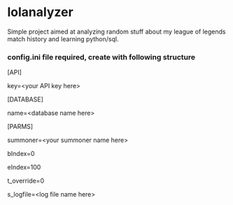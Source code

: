 # lolanalyzer
Simple project aimed at analyzing random stuff about my league of legends match history and learning python/sql.
### config.ini file required, create with following structure

[API]

key=\<your API key here\>

[DATABASE]

name=\<database name here\>

[PARMS]

summoner=\<your summoner name here\>

bIndex=0

eIndex=100

t_override=0

s_logfile=\<log file name here\>
